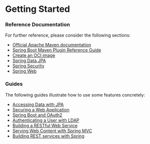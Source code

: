 # Getting Started

### Reference Documentation
For further reference, please consider the following sections:

* [Official Apache Maven documentation](https://maven.apache.org/guides/index.html)
* [Spring Boot Maven Plugin Reference Guide](https://docs.spring.io/spring-boot/docs/2.6.12/maven-plugin/reference/html/)
* [Create an OCI image](https://docs.spring.io/spring-boot/docs/2.6.12/maven-plugin/reference/html/#build-image)
* [Spring Data JPA](https://docs.spring.io/spring-boot/docs/2.6.12/reference/htmlsingle/#data.sql.jpa-and-spring-data)
* [Spring Security](https://docs.spring.io/spring-boot/docs/2.6.12/reference/htmlsingle/#web.security)
* [Spring Web](https://docs.spring.io/spring-boot/docs/2.6.12/reference/htmlsingle/#web)

### Guides
The following guides illustrate how to use some features concretely:

* [Accessing Data with JPA](https://spring.io/guides/gs/accessing-data-jpa/)
* [Securing a Web Application](https://spring.io/guides/gs/securing-web/)
* [Spring Boot and OAuth2](https://spring.io/guides/tutorials/spring-boot-oauth2/)
* [Authenticating a User with LDAP](https://spring.io/guides/gs/authenticating-ldap/)
* [Building a RESTful Web Service](https://spring.io/guides/gs/rest-service/)
* [Serving Web Content with Spring MVC](https://spring.io/guides/gs/serving-web-content/)
* [Building REST services with Spring](https://spring.io/guides/tutorials/rest/)

